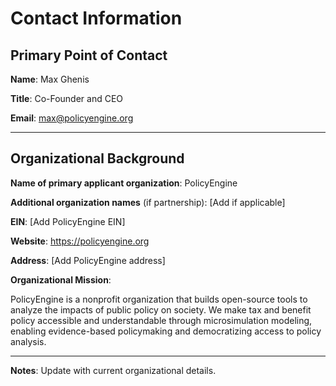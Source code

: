 # Contact Information

## Primary Point of Contact

**Name**: Max Ghenis

**Title**: Co-Founder and CEO

**Email**: max@policyengine.org

---

## Organizational Background

**Name of primary applicant organization**: PolicyEngine

**Additional organization names** (if partnership): [Add if applicable]

**EIN**: [Add PolicyEngine EIN]

**Website**: https://policyengine.org

**Address**: [Add PolicyEngine address]

**Organizational Mission**:

PolicyEngine is a nonprofit organization that builds open-source tools to analyze the impacts of public policy on society. We make tax and benefit policy accessible and understandable through microsimulation modeling, enabling evidence-based policymaking and democratizing access to policy analysis.

---

**Notes**: Update with current organizational details.

